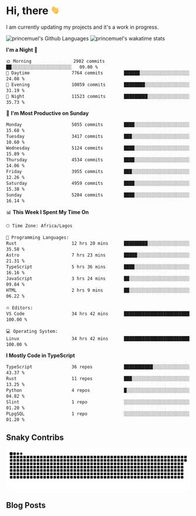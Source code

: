 # Hi, there <img src='/assets/wave.gif' alt='Just saying hello' width='24' height='24' />

<!--
**princemuel/princemuel** is a ✨ _special_ ✨ repository because its `README.md` (this file) appears on your GitHub profile.

Here are some ideas to get you started:

- 🔭 I’m currently working on ...
- 🌱 I’m currently learning ...
- 👯 I’m looking to collaborate on ...
- 🤔 I’m looking for help with ...
- 💬 Ask me about ...
- 📫 How to reach me: ...
- 😄 Pronouns: ...
- ⚡ Fun fact: ...
-->

I am currently updating my projects and it's a work in progress.

![princemuel's Github Languages](https://github-readme-stats.vercel.app/api/top-langs/?username=princemuel&text_color=586069&layout=compact&hide_border=true&title_color=0366d6&count_private=true&include_all_commits=true&theme=tokyonight&show_icons=true)
![princemuel's wakatime stats](https://github-readme-stats.vercel.app/api/wakatime?username=princemuel&text_color=586069&layout=compact&hide_border=true&title_color=0366d6&count_private=true&include_all_commits=true&theme=tokyonight&show_icons=true)

<!--START_SECTION:waka-->
**I'm a Night 🦉** 

```text
🌞 Morning                2902 commits        ██░░░░░░░░░░░░░░░░░░░░░░░   09.00 % 
🌆 Daytime                7764 commits        ██████░░░░░░░░░░░░░░░░░░░   24.08 % 
🌃 Evening                10059 commits       ████████░░░░░░░░░░░░░░░░░   31.19 % 
🌙 Night                  11523 commits       █████████░░░░░░░░░░░░░░░░   35.73 % 
```
📅 **I'm Most Productive on Sunday** 

```text
Monday                   5055 commits        ████░░░░░░░░░░░░░░░░░░░░░   15.68 % 
Tuesday                  3417 commits        ███░░░░░░░░░░░░░░░░░░░░░░   10.60 % 
Wednesday                5124 commits        ████░░░░░░░░░░░░░░░░░░░░░   15.89 % 
Thursday                 4534 commits        ████░░░░░░░░░░░░░░░░░░░░░   14.06 % 
Friday                   3955 commits        ███░░░░░░░░░░░░░░░░░░░░░░   12.26 % 
Saturday                 4959 commits        ████░░░░░░░░░░░░░░░░░░░░░   15.38 % 
Sunday                   5204 commits        ████░░░░░░░░░░░░░░░░░░░░░   16.14 % 
```


📊 **This Week I Spent My Time On** 

```text
🕑︎ Time Zone: Africa/Lagos

💬 Programming Languages: 
Rust                     12 hrs 20 mins      █████████░░░░░░░░░░░░░░░░   35.58 % 
Astro                    7 hrs 23 mins       █████░░░░░░░░░░░░░░░░░░░░   21.31 % 
TypeScript               5 hrs 36 mins       ████░░░░░░░░░░░░░░░░░░░░░   16.16 % 
JavaScript               3 hrs 24 mins       ██░░░░░░░░░░░░░░░░░░░░░░░   09.84 % 
HTML                     2 hrs 9 mins        ██░░░░░░░░░░░░░░░░░░░░░░░   06.22 % 

🔥 Editors: 
VS Code                  34 hrs 42 mins      █████████████████████████   100.00 % 

💻 Operating System: 
Linux                    34 hrs 42 mins      █████████████████████████   100.00 % 
```

**I Mostly Code in TypeScript** 

```text
TypeScript               36 repos            ███████████░░░░░░░░░░░░░░   43.37 % 
Rust                     11 repos            ███░░░░░░░░░░░░░░░░░░░░░░   13.25 % 
Python                   4 repos             █░░░░░░░░░░░░░░░░░░░░░░░░   04.82 % 
Slint                    1 repo              ░░░░░░░░░░░░░░░░░░░░░░░░░   01.20 % 
PLpgSQL                  1 repo              ░░░░░░░░░░░░░░░░░░░░░░░░░   01.20 % 
```




<!--END_SECTION:waka-->

## Snaky Contribs

<img src='/assets/github-snake-dark.svg' alt='Snaky Contributions' />

## Blog Posts

<!-- BLOG-POST-LIST:START -->
<!-- BLOG-POST-LIST:END -->
